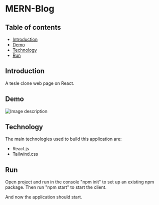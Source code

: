 # MERN-Blog

## Table of contents

- [Introduction](#introduction)
- [Demo](#demo)
- [Technology](#technology)
- [Run](#run)

## Introduction

A tesle clone web page on React. 

## Demo

![Image description](screenshot-1.png)

## Technology

The main technologies used to build this application are:

- React.js
- Tailwind.css

## Run

Open project and run in the console "npm init" to set up an existing npm package. Then run "npm start" to start the client.

And now the application should start.
